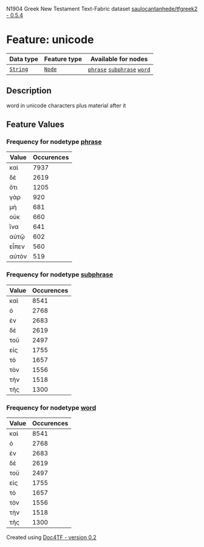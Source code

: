 N1904 Greek New Testament Text-Fabric dataset [saulocantanhede/tfgreek2 - 0.5.4](https://github.com/saulocantanhede/tfgreek2)
# Feature: unicode
Data type|Feature type|Available for nodes
---|---|---
[`String`](featurebydatatype.md#string)|[`Node`](featurebytype.md#node)| [`phrase`](featurebynodetype.md#phrase)  [`subphrase`](featurebynodetype.md#subphrase)  [`word`](featurebynodetype.md#word) 
## Description
word in unicode characters plus material after it
## Feature Values
### Frequency for nodetype [phrase](featurebynodetype.md#phrase)
Value|Occurences
---|---
καὶ|7937
δὲ|2619
ὅτι|1205
γὰρ|920
μὴ|681
οὐκ|660
ἵνα|641
αὐτῷ|602
εἶπεν|560
αὐτὸν|519
### Frequency for nodetype [subphrase](featurebynodetype.md#subphrase)
Value|Occurences
---|---
καὶ|8541
ὁ|2768
ἐν|2683
δὲ|2619
τοῦ|2497
εἰς|1755
τὸ|1657
τὸν|1556
τὴν|1518
τῆς|1300
### Frequency for nodetype [word](featurebynodetype.md#word)
Value|Occurences
---|---
καὶ|8541
ὁ|2768
ἐν|2683
δὲ|2619
τοῦ|2497
εἰς|1755
τὸ|1657
τὸν|1556
τὴν|1518
τῆς|1300
 

Created using [Doc4TF - version 0.2](https://github.com/tonyjurg/Doc4TF) 